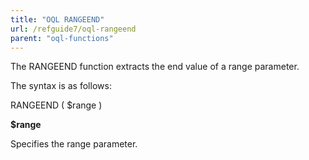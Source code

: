 ```yaml
---
title: "OQL RANGEEND"
url: /refguide7/oql-rangeend
parent: "oql-functions"
---
```



The RANGEEND function extracts the end value of a range parameter.

The syntax is as follows:

RANGEEND ( $range )

**$range**

Specifies the range parameter.

